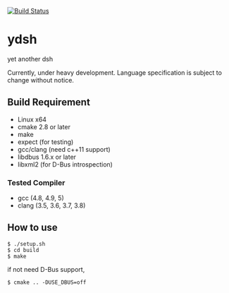 [![Build Status](https://travis-ci.org/sekiguchi-nagisa/ydsh.svg?branch=master)](https://travis-ci.org/sekiguchi-nagisa/ydsh)

# ydsh
yet another dsh

Currently, under heavy development.
Language specification is subject to change without notice. 

## Build Requirement

* Linux x64
* cmake 2.8 or later
* make
* expect (for testing)
* gcc/clang (need c++11 support)
* libdbus 1.6.x or later
* libxml2 (for D-Bus introspection)

### Tested Compiler
* gcc (4.8, 4.9, 5)
* clang (3.5, 3.6, 3.7, 3.8)

## How to use

```
$ ./setup.sh
$ cd build
$ make
```
if not need D-Bus support,
```
$ cmake .. -DUSE_DBUS=off
```
